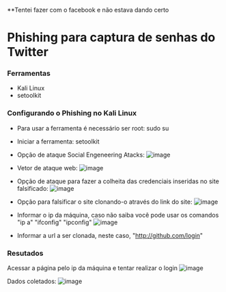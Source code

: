 **Tentei fazer com o facebook e não estava dando certo

# Phishing para captura de senhas do Twitter

### Ferramentas

- Kali Linux
- setoolkit

### Configurando o Phishing no Kali Linux

- Para usar a ferramenta é necessário ser root: sudo su
- Iniciar a ferramenta: setoolkit
- Opção de ataque Social Engeneering Atacks:
![image](https://github.com/user-attachments/assets/7d667fbb-82d6-4b9c-a1bc-683c6244820f)
- Vetor de ataque web:
![image](https://github.com/user-attachments/assets/5f8809b6-406d-4a43-86a5-18d9b9d05cc2)

- Opção de ataque para fazer a colheita das credenciais inseridas no site falsificado:
![image](https://github.com/user-attachments/assets/7a6d6bb6-6a2e-42de-9ac4-b49016389028)

- Opção para falsificar o site clonando-o através do link do site:
![image](https://github.com/user-attachments/assets/cc518ae1-df2a-4234-a6b5-be7131d98e37)

- Informar o ip da máquina, caso não saiba você pode usar os comandos "ip a" "ifconfig" "ipconfig"
![image](https://github.com/user-attachments/assets/97b4a0be-3524-4337-94c2-66a55d6c29da)

- Informar a url a ser clonada, neste caso, "http://github.com/login"

### Resutados
Acessar a página pelo ip da máquina e tentar realizar o login
![image](https://github.com/user-attachments/assets/6cf8428c-ab94-4f05-9757-c85375debf30)

Dados coletados:
![image](https://github.com/user-attachments/assets/04a6df61-878a-4642-adee-5b133cdc4a62)

